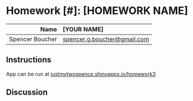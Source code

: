 Homework [#]: [HOMEWORK NAME]
==============================

| **Name**  | [YOUR NAME]  |
|----------:|:-------------|
| Spencer Boucher| spencer.g.boucher@gmail.com |

## Instructions ##

App can be run at [justmytwospence.shinyapps.io/homework3](http://justmytwospence.shinyapps.io/homework3) 

## Discussion ##

